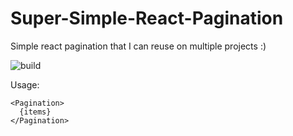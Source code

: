 # Super-Simple-React-Pagination
Simple react pagination that I can reuse on multiple projects :) 

![build](https://travis-ci.com/JohnTendik/Super-Simple-React-Pagination.svg?branch=master)

Usage: 

```
<Pagination>
  {items}
</Pagination>
```
